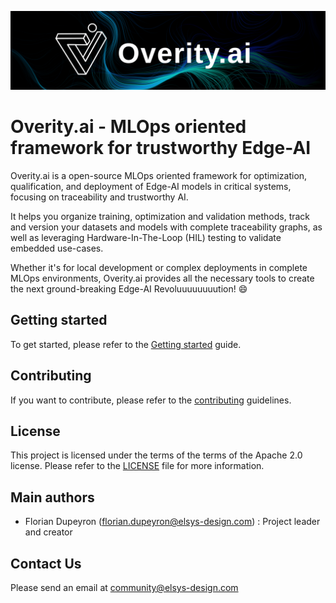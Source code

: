 <p align="center">
    <img src="./docs/assets/img/overity-banner.png"  alt="Overity.ai" />
</p>

Overity.ai - MLOps oriented framework for trustworthy Edge-AI
=============================================================


Overity.ai is a open-source MLOps oriented framework for optimization,
qualification, and deployment of Edge-AI models in critical systems, focusing
on traceability and trustworthy AI.

It helps you organize training, optimization and validation methods, track
and version your datasets and models with complete traceability graphs, as well
as leveraging Hardware-In-The-Loop (HIL) testing to validate embedded use-cases.

Whether it's for local development or complex deployments in complete MLOps environments,
Overity.ai provides all the necessary tools to create the next ground-breaking Edge-AI
Revoluuuuuuuution! :smile:


Getting started
---------------

To get started, please refer to the [Getting started](#) guide.


Contributing
------------

If you want to contribute, please refer to the [contributing](CONTRIBUTING.md) guidelines.


License
-------

This project is licensed under the terms of the terms of the Apache 2.0 license. Please refer to the
[LICENSE](./LICENSE) file for more information.


Main authors
------------

- Florian Dupeyron (florian.dupeyron@elsys-design.com) : Project leader and creator


Contact Us
----------

Please send an email at community@elsys-design.com
